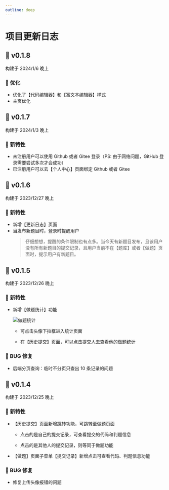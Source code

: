 ```yaml
---
outline: deep
---
```


# 项目更新日志

## 💎 v0.1.8

构建于 2024/1/6 晚上

### 🤪 优化

- 优化了【代码编辑器】和【富文本编辑器】样式
- 主页优化

## 💎 v0.1.7

构建于 2024/1/3 晚上

### 🚀 新特性

- 未注册用户可以使用 Github 或者 Gitee 登录（PS: 由于网络问题，GitHub 登录需要尝试多次才会成功） 
- 已注册用户可以去【个人中心】页面绑定 Github 或者 Gitee


## 💎 v0.1.6

构建于 2023/12/27 晚上

### 🚀 新特性

- 新增【更新日志】页面
- 当发布新题目时，登录时提醒用户
  > 仔细想想，提醒的条件限制也有点多。当今天有新题目发布，且该用户没有所有新题目的提交记录，且用户当前不在【题库】或者【做题】页面时，提示用户有新题目。 

## 💎 v0.1.5

构建于 2023/12/26 晚上

### 🚀 新特性

- 新增【做题统计】功能

  ![做题统计](https://cdn.hilyc.cn/oj0/oj0-logs-summary.png)

  - 可点击头像下拉框进入统计页面

  - 在【历史提交】页面，可以点击提交人去查看他的做题统计 

### 🐞 BUG 修复

- 后端分页查询：临时不分页只查出 10 条记录的问题


## 💎 v0.1.4

构建于 2023/12/25 晚上

### 🚀 新特性

- 【历史提交】页面新增跳转功能，可跳转至做题页面
  - 点击的是自己的提交记录，可查看提交的代码和判题信息

  - 点击的是其他人的提交记录，则等同于做题功能

- 【做题】页面子菜单【提交记录】新增点击可查看代码、判题信息功能   

### 🐞 BUG 修复

- 修复上传头像报错的问题
